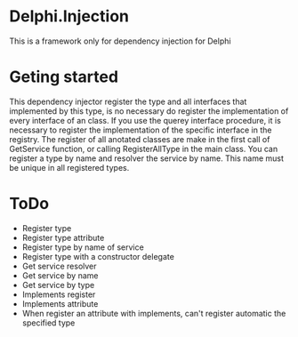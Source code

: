 # Delphi.Injection
This is a framework only for dependency injection for Delphi

# Geting started

This dependency injector register the type and all interfaces that implemented by this type, is no necessary do register the implementation of every interface of an class.
If you use the querey interface procedure, it is necessary to register the implementation of the specific interface in the registry.
The register of all anotated classes are make in the first call of GetService function, or calling RegisterAllType in the main class.
You can register a type by name and resolver the service by name. This name must be unique in all registered types.

# ToDo
- Register type
- Register type attribute
- Register type by name of service
- Register type with a constructor delegate
- Get service resolver
- Get service by name
- Get service by type
- Implements register
- Implements attribute
- When register an attribute with implements, can't register automatic the specified type
